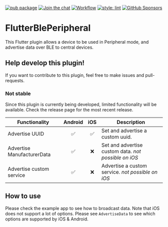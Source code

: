 
[![pub package](https://img.shields.io/pub/v/flutter_ble_peripheral?include_prereleases)](https://pub.dartlang.org/packages/flutter_ble_peripheral)
[![Join the chat](https://img.shields.io/discord/827432913896341534)](https://discord.gg/XeyJZhaczm)
[![Workflow](https://github.com/juliansteenbakker/flutter_ble_peripheral/actions/workflows/flutter_format.yml/badge.svg?branch=master)](https://github.com/juliansteenbakker/flutter_ble_peripheral/actions)
[![style: lint](https://img.shields.io/badge/style-lint-4BC0F5.svg)](https://pub.dev/packages/lint)
[![GitHub Sponsors](https://img.shields.io/github/sponsors/juliansteenbakker?label=sponsor%20me)](https://github.com/sponsors/juliansteenbakker)

# FlutterBlePeripheral

This Flutter plugin allows a device to be used in Peripheral mode, and advertise data over BLE to central devices.

## Help develop this plugin!

If you want to contribute to this plugin, feel free to make issues and pull-requests.

### Not stable

Since this plugin is currently being developed, limited functionality will be available. Check the release page for the most recent release.

| Functionality        | Android           | iOS  | Description |
| -------------------- |:----------------:|:-----:| --------------|
| Advertise UUID     | :white_check_mark: | :white_check_mark:  | Set and advertise a custom uuid. |
| Advertise ManufacturerData     | :white_check_mark: | :x:  | Set and advertise custom data. *not possible on iOS* |
| Advertise custom service    | :white_check_mark: | :x: | Advertise a custom service. *not possible on iOS* |

## How to use
Please check the example app to see how to broadcast data.
Note that iOS does not support a lot of options. Please see `AdvertiseData` to see which options are supported by iOS & Android.
